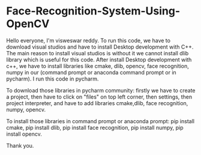 # Face-Recognition-System-Using-OpenCV
Hello everyone, I'm visweswar reddy. To run this code, we have to download visual studios and have to install Desktop development with C++. The main reason to install visual studios is without it we cannot install dlib library which is useful for this code. After install Desktop development with c++, we have to install libraries like cmake, dlib, opencv, face recognition, numpy in our (command prompt or anaconda command prompt or in pycharm). I run this code in pycharm. 

To download those libraries in pycharm community:
  firstly we have to create a project, then
    have to click on "files" on top left corner,
    then settings,
    then project interpreter,
    and have to add libraries cmake,dlib, face recognition, numpy, opencv.
    
To install those libraries in command prompt or anaconda prompt:
   pip install cmake,
   pip install dlib,
   pip install face recognition,
   pip install numpy,
   pip install opencv.

 Thank you.


